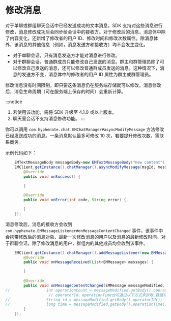 # 修改消息

对于单聊或群组聊天会话中已经发送成功的文本消息，SDK 支持对这些消息进行修改，消息修改成功后会同步给会话中的接收方。对于修改后的消息，消息体中除了内容变化，还新增了修改者的用户 ID、修改时间和修改次数属性。除消息体外，该消息的其他信息（例如，消息发送方和接收方）均不会发生变化。

- 对于单聊会话，只有消息发送方才能对消息进行修改。
- 对于群聊会话，普通群成员只能修改自己发送的消息。群主和群管理员除了可以修改自己发送的消息，还可以修改普通群成员发送的消息。这种情况下，消息的发送方不变，消息体中的修改者的用户 ID 属性为群主或群管理员。

修改消息没有时间限制，即只要这条消息仍在服务端存储就可以修改。消息修改后，消息生命周期（可在服务端上保存的时间）会重新计算。

:::notice
1. 若使用该功能，需将 SDK 升级至 4.1.0 或以上版本。
2. 聊天室会话不支持消息修改功能。
:::

你可以调用 `com.hyphenate.chat.EMChatManager#asyncModifyMessage` 方法修改已经发送成功的消息。一条消息默认最多可修改 10 次，若要提升修改次数，需联系商务。

示例代码如下：

```java
    EMTextMessageBody messageBody=new EMTextMessageBody("new content");
    EMClient.getInstance().chatManager().asyncModifyMessage(msgId, messageBody, new EMCallBack() {
        @Override
        public void onSuccess() {
            
        }

        @Override
        public void onError(int code, String error) {

        }
    });

```
消息修改后，消息的接收方会收到 `com.hyphenate.EMMessageListener#onMessageContentChanged` 事件，该事件中会携带修改后的消息对象、最新一次修改消息的用户以及消息的最新修改时间。对于群聊会话，除了修改消息的用户，群组内的其他成员均会收到该事件。

```java
    EMClient.getInstance().chatManager().addMessageListener(new EMMessageListener() {
        @Override
        public void onMessageReceived(List<EMMessage> messages) {

        }
        
        @Override
        public void onMessageContentChanged(EMMessage messageModified, String operatorId, long operationTime) {
//                int operationCount = messageModified.getBody().operationCount();
                   // operatorId、operationTime也可通过以下方式来获取,数据与上述行参保持一致
//                String id = messageModified.getBody().operatorId();
//                long time = messageModified.getBody().operationTime();
        }
    });

```



